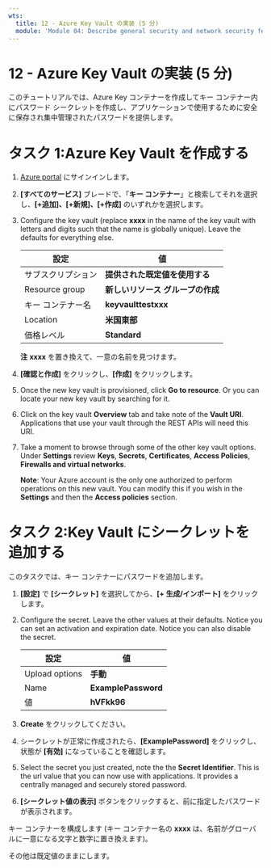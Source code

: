 ```yaml
---
wts:
  title: 12 - Azure Key Vault の実装 (5 分)
  module: 'Module 04: Describe general security and network security features'
---
```

# <a name="12---implement-azure-key-vault-5-min"></a>12 - Azure Key Vault の実装 (5 分)

このチュートリアルでは、Azure Key コンテナーを作成してキー コンテナー内にパスワード シークレットを作成し、アプリケーションで使用するために安全に保存され集中管理されたパスワードを提供します。

# <a name="task-1-create-an-azure-key-vault"></a>タスク 1:Azure Key Vault を作成する 

1. [Azure portal](https://portal.azure.com) にサインインします。

2. **[すべてのサービス]** ブレードで、「**キー コンテナー**」と検索してそれを選択し、**[+追加]、[+新規]、[+作成]** のいずれかを選択します。

3. Configure the key vault (replace <bpt id="p1">**</bpt>xxxx<ept id="p1">**</ept> in the name of the key vault with letters and digits such that the name is globally unique). Leave the defaults for everything else.

    | 設定 | 値 | 
    | --- | --- |
    | サブスクリプション | **提供された既定値を使用する** |
    | Resource group | **新しいリソース グループの作成** |
    | キー コンテナー名 | **keyvaulttestxxx** |
    | Location | **米国東部** |
    | 価格レベル | **Standard** |
    
    **注** **xxxx** を置き換えて、一意の名前を見つけます。
4. **[確認と作成]** をクリックし、**[作成]** をクリックします。 

5. Once the new key vault is provisioned, click <bpt id="p1">**</bpt>Go to resource<ept id="p1">**</ept>. Or you can locate your new key vault by searching for it. 

6. Click on the key vault <bpt id="p1">**</bpt>Overview<ept id="p1">**</ept> tab and take note of the <bpt id="p2">**</bpt>Vault URI<ept id="p2">**</ept>. Applications that use your vault through the REST APIs will need this URI.

7. Take a moment to browse through some of the other key vault options. Under <bpt id="p1">**</bpt>Settings<ept id="p1">**</ept> review <bpt id="p2">**</bpt>Keys<ept id="p2">**</ept>, <bpt id="p3">**</bpt>Secrets<ept id="p3">**</ept>, <bpt id="p4">**</bpt>Certificates<ept id="p4">**</ept>, <bpt id="p5">**</bpt>Access Policies<ept id="p5">**</ept>, <bpt id="p6">**</bpt>Firewalls and virtual networks<ept id="p6">**</ept>.

    <bpt id="p1">**</bpt>Note<ept id="p1">**</ept>: Your Azure account is the only one authorized to perform operations on this new vault. You can modify this if you wish in the <bpt id="p1">**</bpt>Settings<ept id="p1">**</ept> and then the <bpt id="p2">**</bpt>Access policies<ept id="p2">**</ept> section.

# <a name="task-2-add-a-secret-to-the-key-vault"></a>タスク 2:Key Vault にシークレットを追加する
        
このタスクでは、キー コンテナーにパスワードを追加します。 

1. **[設定]** で **[シークレット]** を選択してから、**[+ 生成/インポート]** をクリックします。

2. Configure the secret. Leave the other values at their defaults. Notice you can set an activation and expiration date. Notice you can also disable the secret.

    | 設定 | 値 | 
    | --- | --- |
    | Upload options | **手動** |
    | Name | **ExamplePassword** |
    | 値 | **hVFkk96** |

3. **Create** をクリックしてください。

4. シークレットが正常に作成されたら、**[ExamplePassword]** をクリックし、状態が **[有効]** になっていることを確認します。

5. Select the secret you just created, note the the <bpt id="p1">**</bpt>Secret Identifier<ept id="p1">**</ept>. This is the url value that you can now use with applications. It provides a centrally managed and securely stored password. 

6. **[シークレット値の表示]** ボタンをクリックすると、前に指定したパスワードが表示されます。


キー コンテナーを構成します (キー コンテナー名の **xxxx** は、名前がグローバルに一意になる文字と数字に置き換えます)。

その他は既定値のままにします。

